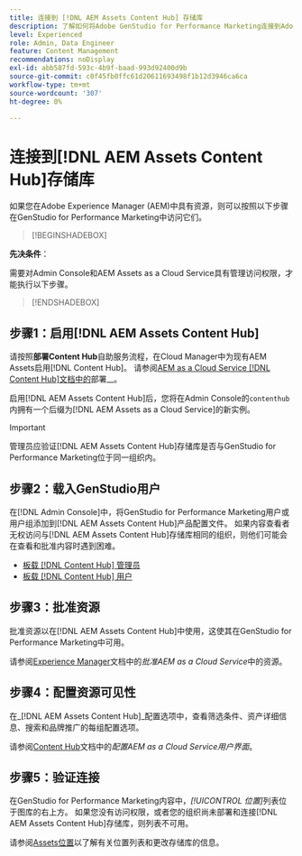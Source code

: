 ```yaml
---
title: 连接到 [!DNL AEM Assets Content Hub] 存储库
description: 了解如何将Adobe GenStudio for Performance Marketing连接到Adobe Experience Manager (AEM) [!DNL Content Hub] 存储库并利用现有的已批准内容。
level: Experienced
role: Admin, Data Engineer
feature: Content Management
recommendations: noDisplay
exl-id: abb587fd-593c-4b9f-baad-993d92400d9b
source-git-commit: c0f45fb0ffc61d20611693498f1b12d3946ca6ca
workflow-type: tm+mt
source-wordcount: '307'
ht-degree: 0%

---
```


# 连接到[!DNL AEM Assets Content Hub]存储库

如果您在Adobe Experience Manager (AEM)中具有资源，则可以按照以下步骤在GenStudio for Performance Marketing中访问它们。

>[!BEGINSHADEBOX]

**先决条件**：

需要对Admin Console和AEM Assets as a Cloud Service具有管理访问权限，才能执行以下步骤。

>[!ENDSHADEBOX]

## 步骤1：启用[!DNL AEM Assets Content Hub]

请按照&#x200B;**部署Content Hub**&#x200B;自助服务流程，在Cloud Manager中为现有AEM Assets启用[!DNL Content Hub]。 请参阅[AEM as a Cloud Service [!DNL Content Hub]文档中的](https://experienceleague.adobe.com/zh-hans/docs/experience-manager-cloud-service/content/assets/content-hub/deploy-content-hub)部署&#x200B;__。

启用[!DNL AEM Assets Content Hub]后，您将在Admin Console的`contenthub`内拥有一个后缀为[!DNL AEM Assets as a Cloud Service]的新实例。

>[!IMPORTANT]
>
>管理员应验证[!DNL AEM Assets Content Hub]存储库是否与GenStudio for Performance Marketing位于同一组织内。

## 步骤2：载入GenStudio用户

在[!DNL Admin Console]中，将GenStudio for Performance Marketing用户或用户组添加到[!DNL AEM Assets Content Hub]产品配置文件。 如果内容查看者无权访问与[!DNL AEM Assets Content Hub]存储库相同的组织，则他们可能会在查看和批准内容时遇到困难。

- [板载 [!DNL Content Hub] 管理员](https://experienceleague.adobe.com/en/docs/experience-manager-cloud-service/content/assets/content-hub/deploy-content-hub#onboard-content-hub-administrator)
- [板载 [!DNL Content Hub] 用户](https://experienceleague.adobe.com/en/docs/experience-manager-cloud-service/content/assets/content-hub/deploy-content-hub#onboard-content-hub-users)

## 步骤3：批准资源

批准资源以在[!DNL AEM Assets Content Hub]中使用，这使其在GenStudio for Performance Marketing中可用。

请参阅[Experience Manager](https://experienceleague.adobe.com/en/docs/experience-manager-cloud-service/content/assets/dynamicmedia/dynamic-media-open-apis/approve-assets)文档中的&#x200B;_批准AEM as a Cloud Service_&#x200B;中的资源。

## 步骤4：配置资源可见性

在&#x200B;_[!DNL AEM Assets Content Hub]_配置选项中，查看筛选条件、资产详细信息、搜索和品牌推广的每组配置选项。

请参阅[Content Hub](https://experienceleague.adobe.com/en/docs/experience-manager-cloud-service/content/assets/content-hub/configure-content-hub-ui-options)文档中的&#x200B;_配置AEM as a Cloud Service用户界面_。

## 步骤5：验证连接

在GenStudio for Performance Marketing内容中，_[!UICONTROL 位置]_&#x200B;列表位于图库的右上方。 如果您没有访问权限，或者您的组织尚未部署和连接[!DNL AEM Assets Content Hub]存储库，则列表不可用。

请参阅[Assets位置](manage-assets.md#assets-location)以了解有关位置列表和更改存储库的信息。
